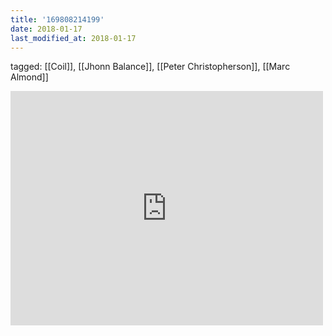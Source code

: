 ```yaml
---
title: '169808214199'
date: 2018-01-17
last_modified_at: 2018-01-17
---
```

tagged: [[Coil]], [[Jhonn Balance]], [[Peter Christopherson]], [[Marc Almond]]
<iframe allow="accelerometer; autoplay; clipboard-write; encrypted-media; gyroscope; picture-in-picture" allowfullscreen="" frameborder="0" height="375" id="youtube_iframe" src="https://www.youtube.com/embed/pRWHjwbCDEQ?feature=oembed&amp;enablejsapi=1&amp;origin=https://safe.txmblr.com&amp;wmode=opaque" width="500"></iframe>